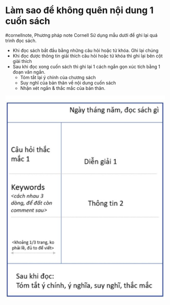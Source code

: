 # Làm sao để không quên nội dung 1 cuốn sách
#cornellnote,
Phương pháp note Cornell
Sử dụng mẫu dưới để ghi lại quá trình đọc sách. 
- Khi đọc sách bắt đầu bằng những câu hỏi hoặc từ khóa. Ghi lại chúng
- Khi đọc được thông tin giải thích câu hỏi hoặc từ khóa thì ghi lại bên cột giải thích
- Sau khi đọc xong cuốn sách thì ghi lại 1 cách ngắn gọn xúc tích bằng 1 đoạn văn ngắn. 
	- Tóm tắt lại ý chính của chương sách
	- Suy nghĩ của bản thân về nội dung cuốn sách 
	- Nhận xét ngắn & thắc mắc của bản thân. 


![Cornell Note](images/cornell-note.jpg)
